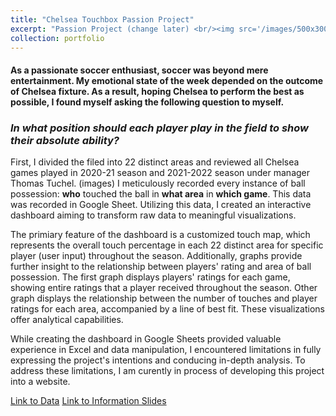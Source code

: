 ```yaml
---
title: "Chelsea Touchbox Passion Project"
excerpt: "Passion Project (change later) <br/><img src='/images/500x300.png'>"
collection: portfolio
---
```


#### As a passionate soccer enthusiast, soccer was beyond mere entertainment. My emotional state of the week depended on the outcome of Chelsea fixture. As a result, hoping Chelsea to perform the best as possible, I found myself asking the following question to myself. 

### _In what position should each player play in the field to show their absolute ability?_


First, I divided the filed into 22 distinct areas and reviewed all Chelsea games played in 2020-21 season and 2021-2022 season under manager Thomas Tuchel. (images) I meticulously recorded every instance of ball possession: **who** touched the ball in **what area** in **which game**. This data was recorded in Google Sheet. Utilizing this data, I created an interactive dashboard aiming to transform raw data to meaningful visualizations. 

The primiary feature of the dashboard is a customized touch map, which represents the overall touch percentage in each 22 distinct area for specific player (user input) throughout the season. Additionally, graphs provide further insight to the relationship between players' rating and area of ball possession. The first graph displays players' ratings for each game, showing entire ratings that a player received throughout the season. Other graph displays the relationship between the number of touches and player ratings for each area, accompanied by a line of best fit. These visualizations offer analytical capabilities. 

While creating the dashboard in Google Sheets provided valuable experience in Excel and data manipulation, I encountered limitations in fully expressing the project's intentions and conducing in-depth analysis. To address these limitations, I am curently in process of developing this project into a website. 

[Link to Data](https://docs.google.com/spreadsheets/d/1AFQxzJixnjGqbNqRooUGeZjIhP8EUNsEAoV_6amJCNw/edit#gid=600968433)
[Link to Information Slides](https://docs.google.com/presentation/d/1Kkw5QTpVVVZaGhDYjlJIj5dSYMSfdG_ng40hcS41ar0/edit#slide=id.p)